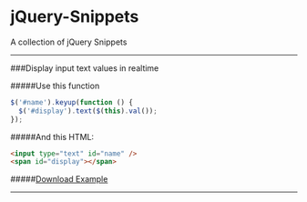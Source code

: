 jQuery-Snippets
===============

A collection of jQuery Snippets


--------------------------------------------------------------------------------
###Display input text values in realtime

#####Use this function
```javascript
$('#name').keyup(function () {
  $('#display').text($(this).val());
});
```

#####And this HTML:
```html
<input type="text" id="name" />
<span id="display"></span>
```

#####[Download Example](https://github.com/Aproducktion/jQuery-Snippets/blob/master/display-text-live.html)

--------------------------------------------------------------------------------
